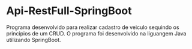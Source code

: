 # Api-RestFull-SpringBoot
Programa desenvolvido para realizar cadastro de veiculo sequindo os principios de um CRUD.
O programa foi desenvolvido na liguangem Java utilizando SpringBoot.

